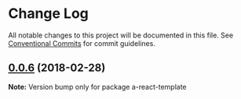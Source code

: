 # Change Log

All notable changes to this project will be documented in this file.
See [Conventional Commits](https://conventionalcommits.org) for commit guidelines.

<a name="0.0.6"></a>
## [0.0.6](https://github.com/hrasoa/create-an-app/compare/v0.0.5...v0.0.6) (2018-02-28)




**Note:** Version bump only for package a-react-template
